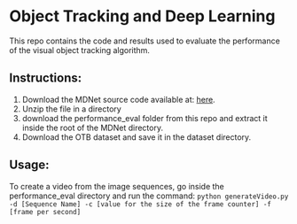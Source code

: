 # Object Tracking and Deep Learning
This repo contains the code and results used to evaluate the performance of the visual object tracking algorithm.

## Instructions:
1. Download the MDNet source code available at: [here](https://github.com/liulj13/pyMDNet-VOT2OTB).
2. Unzip the file in a directory
3. download the performance_eval folder from this repo and extract it inside the root of the MDNet directory.
4. Download the OTB dataset and save it in the dataset directory.

## Usage:
To create a video from the image sequences, go inside the performance_eval directory and run the command:
`python generateVideo.py -d [Sequence Name] -c [value for the size of the frame counter] -f [frame per second]`
